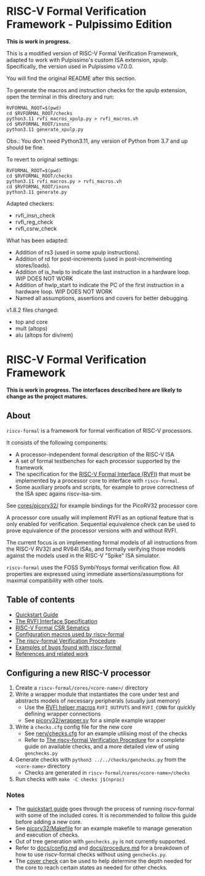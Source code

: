 
RISC-V Formal Verification Framework - Pulpissimo Edition
=========================================================

**This is work in progress.**

This is a modified version of RISC-V Formal Verification Framework, adapted to work with Pulpissimo's custom ISA extension, xpulp. Specifically, the version used in Pulpissimo v7.0.0.

You will find the original README after this section.

To generate the macros and instruction checks for the xpulp extension, open the terminal in this directory and run:

```
RVFORMAL_ROOT=$(pwd)
cd $RVFORMAL_ROOT/checks
python3.11 rvfi_macros_xpulp.py > rvfi_macros.vh
cd $RVFORMAL_ROOT/insns
python3.11 generate_xpulp.py
```

Obs.: You don't need Python3.11, any version of Python from 3.7 and up should be fine.

To revert to original settings:

```
RVFORMAL_ROOT=$(pwd)
cd $RVFORMAL_ROOT/checks
python3.11 rvfi_macros.py > rvfi_macros.vh
cd $RVFORMAL_ROOT/insns
python3.11 generate.py
```

Adapted checkers: 

- rvfi_insn_check
- rvfi_reg_check
- rvfi_csrw_check

What has been adapted:

- Addition of rs3 (used in some xpulp instructions).
- Addition of rd for post-increments (used in post-incrementing stores/loads).
- Addition of is_hwlp to indicate the last instruction in a hardware loop. WIP DOES NOT WORK
- Addition of hwlp_start to indicate the PC of the first instruction in a hardware loop. WIP DOES NOT WORK
- Named all assumptions, assertions and covers for better debugging.

v1.8.2 files changed:
- top and core
- mult (altops)
- alu (altops for div/rem)

RISC-V Formal Verification Framework
====================================

**This is work in progress. The interfaces described here are likely to change as the project matures.**

About
-----

`riscv-formal` is a framework for formal verification of RISC-V processors.

It consists of the following components:
- A processor-independent formal description of the RISC-V ISA
- A set of formal testbenches for each processor supported by the framework
- The specification for the [RISC-V Formal Interface (RVFI)](docs/rvfi.md) that must be implemented by a processor core to interface with `riscv-formal`.
- Some auxiliary proofs and scripts, for example to prove correctness of the ISA spec agains riscv-isa-sim.

See [cores/picorv32/](cores/picorv32/) for example bindings for the PicoRV32 processor core.

A processor core usually will implement RVFI as an optional feature that is only enabled for verification. Sequential equivalence check can be used to prove equivalence of the processor versions with and without RVFI.

The current focus is on implementing formal models of all instructions from the RISC-V RV32I and RV64I ISAs, and formally verifying those models against the models used in the RISC-V "Spike" ISA simulator.

`riscv-formal` uses the FOSS SymbiYosys formal verification flow. All properties are expressed using immediate assertions/assumptions for maximal compatibility with other tools.

Table of contents
-----------------

- [Quickstart Guide](docs/quickstart.md)
- [The RVFI Interface Specification](docs/rvfi.md)
- [RISC-V Formal CSR Sematics](docs/csrs.md)
- [Configuration macros used by riscv-formal](docs/config.md)
- [The riscv-formal Verification Procedure](docs/procedure.md)
- [Examples of bugs found with riscv-formal](docs/examplebugs.md)
- [References and related work](docs/references.md)

Configuring a new RISC-V processor
----------------------------------

1. Create a `riscv-formal/cores/<core-name>/` directory
2. Write a wrapper module that instantiates the core under test and abstracts models of necessary
   peripherals (usually just memory)
   - Use the [RVFI helper macros](docs/config.md#rvfi_wires-rvfi_outputs-rvfi_inputs-rvfi_conn)
     `RVFI_OUTPUTS` and `RVFI_CONN` for quickly defining wrapper connections
   - See [picorv32/wrapper.sv](cores/picorv32/wrapper.sv) for a simple example wrapper
3. Write a `checks.cfg` config file for the new core
   - See [nerv/checks.cfg](cores/nerv/checks.cfg) for an example utilising most of the checks
   - Refer to [The riscv-formal Verification Procedure](docs/procedure.md) for a complete guide on
     available checks, and a more detailed view of using `genchecks.py`
4. Generate checks with `python3 ../../checks/genchecks.py` from the `<core-name>` directory
   - Checks are generated in `riscv-formal/cores/<core-name>/checks`
5. Run checks with `make -C checks j$(nproc)`

### Notes

- The [quickstart guide](docs/quickstart.md) goes through the process of running riscv-formal with
  some of the included cores.  It is recommended to follow this guide before adding a new core.
- See [picorv32/Makefile](cores/picorv32/Makefile) for an example makefile to manage generation and
  execution of checks.
- Out of tree generation with `genchecks.py` is not currently supported.
- Refer to [docs/config.md](docs/config.md) and [docs/procedure.md](docs/procedure.md) for a
  breakdown of how to use riscv-formal checks without using `genchecks.py`.
- The [cover check](docs/procedure.md#cover) can be used to help determine the depth needed for the
  core to reach certain states as needed for other checks.
